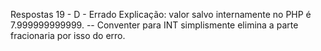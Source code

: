 Respostas 
19 - D  - Errado
Explicação: valor salvo internamente no PHP é 7.999999999999.
 -- Conventer para INT simplismente elimina a parte fracionaria por isso do erro.
 
 
